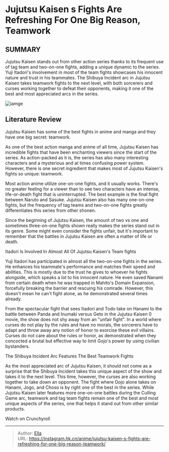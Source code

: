 # Jujutsu Kaisen s Fights Are Refreshing For One Big Reason, Teamwork


## SUMMARY 



  Jujutsu Kaisen stands out from other action series thanks to its frequent use of tag team and two-on-one fights, adding a unique dynamic to the series.   Yuji Itadori&#39;s involvement in most of the team fights showcases his innocent nature and trust in his teammates.   The Shibuya Incident arc in Jujutsu Kaisen takes teamwork fights to the next level, with both sorcerers and curses working together to defeat their opponents, making it one of the best and most appreciated arcs in the series.  

![iamge](https://static1.srcdn.com/wordpress/wp-content/uploads/2023/10/itadori-and-megumi-vs-jiro.jpg)

## Literature Review

Jujutsu Kaisen has some of the best fights in anime and manga and they have one big secret: teamwork.




As one of the best action manga and anime of all time, Jujutsu Kaisen has incredible fights that have been enchanting viewers since the start of the series. As action-packed as it is, the series has also many interesting characters and a mysterious and at times confusing power system. However, there is one secret ingredient that makes most of Jujutsu Kaisen&#39;s fights so unique: teamwork.




Most action anime utilize one-on-one fights, and it usually works. There&#39;s no greater feeling for a viewer than to see two characters have an intense, life-or-death fight that is uninterrupted. The best example is the final fight between Naruto and Sasuke. Jujutsu Kaisen also has many one-on-one fights, but the frequency of tag teams and two-on-one fights greatly differentiates this series from other shonen.

          

Since the beginning of Jujutsu Kaisen, the amount of two vs one and sometimes three-on-one fights shown really makes the series stand out in its genre. Some might even consider the fights unfair, but it&#39;s important to remember that the battles in Jujutsu Kaisen are often a matter of life or death.


 Itadori Is Involved In Almost All Of Jujutsu Kaisen&#39;s Team fights 
          




Yuji Itadori has participated in almost all the two-on-one fights in the series. He enhances his teammate&#39;s performance and matches their speed and abilities. This is mostly due to the trust he gives to whoever he fights alongside, which speaks a lot to his innocent nature. He even saved Nanami from certain death when he was trapped in Mahito&#39;s Domain Expansion, forcefully breaking the barrier and rescuing his comrade. However, this doesn&#39;t mean he can&#39;t fight alone, as he demonstrated several times already.

From the spectacular fight that sees Itadori and Todo take on Hanami to the battle between Panda and Inumaki versus Geto in the Jujutsu Kaisen 0 movie, the show does not shy away from an &#34;unfair fight&#34;. In a world where curses do not play by the rules and have no morals, the sorcerers have to adapt and throw away any notion of honor to exorcise these evil villains. Curses do not care about the rules or honor, as demonstrated when they concocted a brutal but effective way to limit Gojo&#39;s power by using civilian bystanders.






 The Shibuya Incident Arc Features The Best Teamwork Fights 
          

As the most appreciated arc of Jujutsu Kaisen, it should not come as a surprise that the Shibuya Incident takes this unique aspect of the show and takes it to the next level. This time, however, the curses are also working together to take down an opponent. The fight where Gojo alone takes on Hanami, Jogo, and Choso is by right one of the best in the series. While Jujutsu Kaisen later features more one-on-one battles during the Culling Game arc, teamwork and tag team fights remain one of the best and most unique aspects of the series, one that helps it stand out from other similar products.

Watch on Crunchyroll



---

> Author: [Ella](https://instagram.hk.cn/)  
> URL: https://instagram.hk.cn/anime/jujutsu-kaisen-s-fights-are-refreshing-for-one-big-reason-teamwork/  

